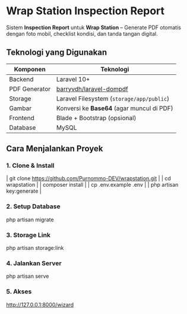 # Wrap Station Inspection Report
Sistem **Inspection Report** untuk **Wrap Station** – Generate PDF otomatis dengan foto mobil, checklist kondisi, dan tanda tangan digital.

## Teknologi yang Digunakan
| Komponen | Teknologi |
|--------|----------|
| Backend | Laravel 10+ |
| PDF Generator | [barryvdh/laravel-dompdf](https://github.com/barryvdh/laravel-dompdf) |
| Storage | Laravel Filesystem (`storage/app/public`) |
| Gambar | Konversi ke **Base64** (agar muncul di PDF) |
| Frontend | Blade + Bootstrap (opsional) |
| Database | MySQL |

## Cara Menjalankan Proyek

### 1. Clone & Install
| git clone https://github.com/Purnommo-DEV/wrapstation.git |
| cd wrapstation |
| composer install |
| cp .env.example .env |
| php artisan key:generate |

### 2. Setup Database
php artisan migrate

### 3. Storage Link
php artisan storage:link

### 4. Jalankan Server
php artisan serve

### 5. Akses
http://127.0.0.1:8000/wizard
